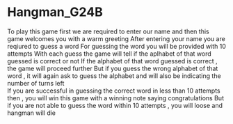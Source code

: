 # Hangman_G24B
To play this game first we are required to enter our name and then this game welcomes you with a warm greeting 
After entering your name you are reqiured to guess a word 
For guessing the word you will be provided with 10 attempts
With each guess the game will tell if the aplhabet of that word guessed is correct or not 
If the alphabet of that word guessed is correct , the game will proceed further 
But if you guess the wrong alphabet of that word , it will again ask to guess the alphabet and will also be indicating the number of turns left  
If you are successful in guessing the correct word in less than 10 attempts then , you will win this game with a winning note saying congratulations 
But if you are not able to guess the word within 10 attempts , you will loose and hangman will die
